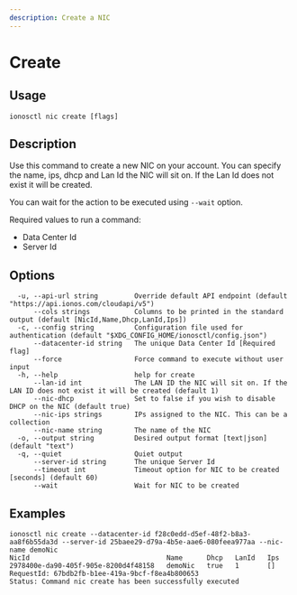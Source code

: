```yaml
---
description: Create a NIC
---
```


# Create

## Usage

```text
ionosctl nic create [flags]
```

## Description

Use this command to create a new NIC on your account. You can specify the name, ips, dhcp and Lan Id the NIC will sit on. If the Lan Id does not exist it will be created.

You can wait for the action to be executed using `--wait` option.

Required values to run a command:

* Data Center Id
* Server Id

## Options

```text
  -u, --api-url string         Override default API endpoint (default "https://api.ionos.com/cloudapi/v5")
      --cols strings           Columns to be printed in the standard output (default [NicId,Name,Dhcp,LanId,Ips])
  -c, --config string          Configuration file used for authentication (default "$XDG_CONFIG_HOME/ionosctl/config.json")
      --datacenter-id string   The unique Data Center Id [Required flag]
      --force                  Force command to execute without user input
  -h, --help                   help for create
      --lan-id int             The LAN ID the NIC will sit on. If the LAN ID does not exist it will be created (default 1)
      --nic-dhcp               Set to false if you wish to disable DHCP on the NIC (default true)
      --nic-ips strings        IPs assigned to the NIC. This can be a collection
      --nic-name string        The name of the NIC
  -o, --output string          Desired output format [text|json] (default "text")
  -q, --quiet                  Quiet output
      --server-id string       The unique Server Id
      --timeout int            Timeout option for NIC to be created [seconds] (default 60)
      --wait                   Wait for NIC to be created
```

## Examples

```text
ionosctl nic create --datacenter-id f28c0edd-d5ef-48f2-b8a3-aa8f6b55da3d --server-id 25baee29-d79a-4b5e-aae6-080feea977aa --nic-name demoNic
NicId                                  Name      Dhcp   LanId   Ips
2978400e-da90-405f-905e-8200d4f48158   demoNic   true   1       []
RequestId: 67bdb2fb-b1ee-419a-9bcf-f8ea4b800653
Status: Command nic create has been successfully executed
```

